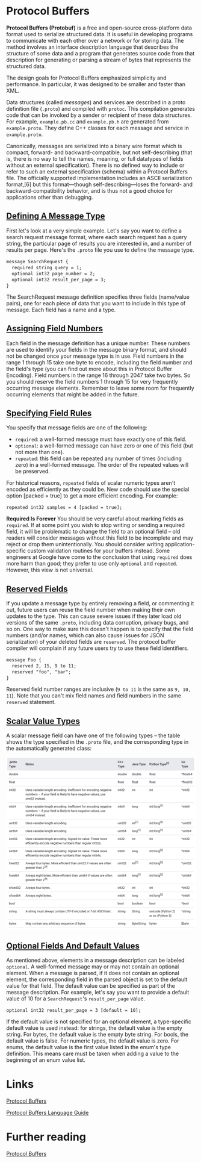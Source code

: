 # Protocol Buffers
**Protocol Buffers (Protobuf)** is a free and open-source cross-platform data format used to serialize structured data. It is useful in developing programs to communicate with each other over a network or for storing data. The method involves an interface description language that describes the structure of some data and a program that generates source code from that description for generating or parsing a stream of bytes that represents the structured data.

The design goals for Protocol Buffers emphasized simplicity and performance. In particular, it was designed to be smaller and faster than XML.

Data structures (called *messages*) and services are described in a proto definition file (`.proto`) and compiled with `protoc`. This compilation generates code that can be invoked by a sender or recipient of these data structures. For example, `example.pb.cc` and `example.pb.h` are generated from `example.proto`. They define C++ classes for each message and service in `example.proto`.

Canonically, messages are serialized into a binary wire format which is compact, forward- and backward-compatible, but not self-describing (that is, there is no way to tell the names, meaning, or full datatypes of fields without an external specification). There is no defined way to include or refer to such an external specification (schema) within a Protocol Buffers file. The officially supported implementation includes an ASCII serialization format,[6] but this format—though self-describing—loses the forward- and backward-compatibility behavior, and is thus not a good choice for applications other than debugging.

## [Defining A Message Type](https://developers.google.com/protocol-buffers/docs/overview#simple)

First let's look at a very simple example. Let's say you want to define a search request message format, where each search request has a query string, the particular page of results you are interested in, and a number of results per page. Here's the `.proto` file you use to define the message type.

```
message SearchRequest {
  required string query = 1;
  optional int32 page_number = 2;
  optional int32 result_per_page = 3;
}
```

The SearchRequest message definition specifies three fields (name/value pairs), one for each piece of data that you want to include in this type of message. Each field has a name and a type.

## [Assigning Field Numbers](https://developers.google.com/protocol-buffers/docs/overview#assigning_field_numbers)

Each field in the message definition has a unique number. These numbers are used to identify your fields in the message binary format, and should not be changed once your message type is in use. Field numbers in the range 1 through 15 take one byte to encode, including the field number and the field's type (you can find out more about this in Protocol Buffer Encoding). Field numbers in the range 16 through 2047 take two bytes. So you should reserve the field numbers 1 through 15 for very frequently occurring message elements. Remember to leave some room for frequently occurring elements that might be added in the future.

## [Specifying Field Rules](https://developers.google.com/protocol-buffers/docs/overview#specifying_field_rules)

You specify that message fields are one of the following:
- `required`: a well-formed message must have exactly one of this field.
- `optional`: a well-formed message can have zero or one of this field (but not more than one).
- `repeated`: this field can be repeated any number of times (including zero) in a well-formed message. The order of the repeated values will be preserved.

For historical reasons, `repeated` fields of scalar numeric types aren't encoded as efficiently as they could be. New code should use the special option [packed = true] to get a more efficient encoding. For example:

```
repeated int32 samples = 4 [packed = true];
```

**Required Is Forever** You should be very careful about marking fields as `required`. If at some point you wish to stop writing or sending a required field, it will be problematic to change the field to an optional field – old readers will consider messages without this field to be incomplete and may reject or drop them unintentionally. You should consider writing application-specific custom validation routines for your buffers instead. Some engineers at Google have come to the conclusion that using `required` does more harm than good; they prefer to use only `optional` and `repeated`. However, this view is not universal.

## [Reserved Fields](https://developers.google.com/protocol-buffers/docs/overview#reserved)
If you update a message type by entirely removing a field, or commenting it out, future users can reuse the field number when making their own updates to the type. This can cause severe issues if they later load old versions of the same `.proto`, including data corruption, privacy bugs, and so on. One way to make sure this doesn't happen is to specify that the field numbers (and/or names, which can also cause issues for JSON serialization) of your deleted fields are `reserved`. The protocol buffer compiler will complain if any future users try to use these field identifiers.

```
message Foo {
  reserved 2, 15, 9 to 11;
  reserved "foo", "bar";
}
```

Reserved field number ranges are inclusive (`9 to 11` is the same as `9, 10, 11`). Note that you can't mix field names and field numbers in the same `reserved` statement.

## [Scalar Value Types](https://developers.google.com/protocol-buffers/docs/overview#scalar)
A scalar message field can have one of the following types – the table shows the type specified in the `.proto` file, and the corresponding type in the automatically generated class:

![](./res/proto_buffers_types.png "Proto Buffers types")

## [Optional Fields And Default Values](https://developers.google.com/protocol-buffers/docs/overview#optional)

As mentioned above, elements in a message description can be labeled `optional`. A well-formed message may or may not contain an optional element. When a message is parsed, if it does not contain an optional element, the corresponding field in the parsed object is set to the default value for that field. The default value can be specified as part of the message description. For example, let's say you want to provide a default value of 10 for a `SearchRequest`'s `result_per_page` value.

```
optional int32 result_per_page = 3 [default = 10];
```

If the default value is not specified for an optional element, a type-specific default value is used instead: for strings, the default value is the empty string. For bytes, the default value is the empty byte string. For bools, the default value is false. For numeric types, the default value is zero. For enums, the default value is the first value listed in the enum's type definition. This means care must be taken when adding a value to the beginning of an enum value list. 

# Links
[Protocol Buffers](https://en.wikipedia.org/wiki/Protocol_Buffers)

[Protocol Buffers Language Guide](https://developers.google.com/protocol-buffers/docs/overview)

# Further reading
[Protocol Buffers](https://developers.google.com/protocol-buffers)
